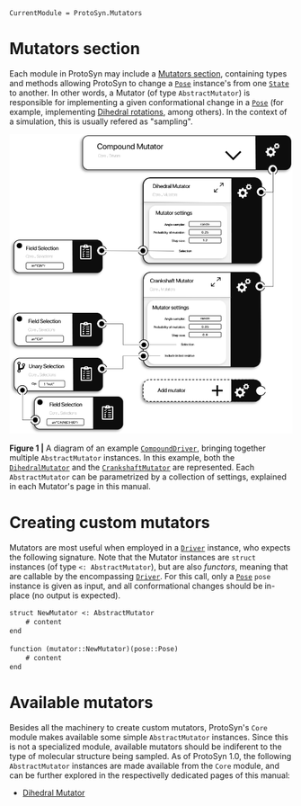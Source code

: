 ```@meta
CurrentModule = ProtoSyn.Mutators
```

# Mutators section

Each module in ProtoSyn may include a [Mutators section](@ref), containing types and methods allowing ProtoSyn to change a [`Pose`](@ref) instance's from one [`State`](@ref) to another. In other words, a Mutator (of type `AbstractMutator`) is responsible for implementing a given conformational change in a [`Pose`](@ref) (for example, implementing [Dihedral rotations](@ref), among others). In the context of a simulation, this is usually refered as "sampling".


![ProtoSyn Mutators](../../../assets/ProtoSyn-mutators.png)

**Figure 1 |** A diagram of an example [`CompoundDriver`](@ref), bringing together multiple `AbstractMutator` instances. In this example, both the [`DihedralMutator`](@ref) and the [`CrankshaftMutator`](@ref) are represented. Each `AbstractMutator` can be parametrized by a collection of settings, explained in each Mutator's page in this manual.

# Creating custom mutators

Mutators are most useful when employed in a [`Driver`](@ref) instance, who expects the following signature. Note that the Mutator instances are `struct` instances (of type `<: AbstractMutator`), but are also _functors_, meaning that are callable by the encompassing [`Driver`](@ref). For this call, only a [`Pose`](@ref) `pose` instance is given as input, and all conformational changes should be in-place (no output is expected).

```
struct NewMutator <: AbstractMutator
    # content
end

function (mutator::NewMutator)(pose::Pose)
    # content
end
```

# Available mutators

Besides all the machinery to create custom mutators, ProtoSyn's `Core` module makes available some simple `AbstractMutator` instances. Since this is not a specialized module, available mutators should be indiferent to the type of molecular structure being sampled. As of ProtoSyn 1.0, the following `AbstractMutator` instances are made available from the `Core` module, and can be further explored in the respectivelly dedicated pages of this manual:

* [Dihedral Mutator](@ref)